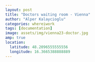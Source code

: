 ```yaml
---
layout: post
title: "Doctors waiting room - Vienna"
author: "Alper Kalaycioglu"
categories: whereiwork
tags: [documentation]
image: assets/img/vienna23-doctor.jpg
amp: true
location:
  latitude: 48.2096555555556
  longitude: 16.3665388888889
---
```

